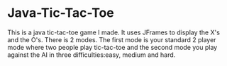 # Java-Tic-Tac-Toe
This is a java tic-tac-toe game I made. It uses JFrames to display the X's and the O's. There is 2 modes. The first mode is your standard 2 player mode where two people play tic-tac-toe and the second mode you play against the AI in three difficulties:easy, medium and hard.
